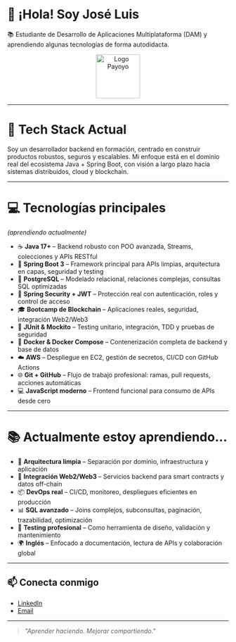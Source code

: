 # 👋 ¡Hola! Soy José Luis

📚 Estudiante de Desarrollo de Aplicaciones Multiplataforma (DAM) y aprendiendo algunas tecnologías de forma autodidacta.
<p align="center"> <img src="./assets/logo-payoyo.svg" alt="Logo Payoyo" width="100" /> </p>

---
# 🚀 Tech Stack Actual

Soy un desarrollador backend en formación, centrado en construir productos robustos, seguros y escalables. Mi enfoque está en el dominio real del ecosistema Java + Spring Boot, con visión a largo plazo hacia sistemas distribuidos, cloud y blockchain.

---

# 💻 Tecnologías principales  
*(aprendiendo actualmente)*

- ☕ **Java 17+** – Backend robusto con POO avanzada, Streams, colecciones y APIs RESTful  
- 🧠 **Spring Boot 3** – Framework principal para APIs limpias, arquitectura en capas, seguridad y testing  
- 🐘 **PostgreSQL** – Modelado relacional, relaciones complejas, consultas SQL optimizadas  
- 🔐 **Spring Security + JWT** – Protección real con autenticación, roles y control de acceso
- 🎓 **Bootcamp de Blockchain** – Aplicaciones reales, seguridad, integración Web2/Web3  
- 🧪 **JUnit & Mockito** – Testing unitario, integración, TDD y pruebas de seguridad  
- 🐳 **Docker & Docker Compose** – Contenerización completa de backend y base de datos  
- ☁️ **AWS** – Despliegue en EC2, gestión de secretos, CI/CD con GitHub Actions  
- 🌐 **Git + GitHub** – Flujo de trabajo profesional: ramas, pull requests, acciones automáticas  
- 💻 **JavaScript moderno** – Frontend funcional para consumo de APIs desde cero  

---

# 📚 Actualmente estoy aprendiendo...

- 📐 **Arquitectura limpia** – Separación por dominio, infraestructura y aplicación  
- 🔄 **Integración Web2/Web3** – Servicios backend para smart contracts y datos off-chain  
- 📦 **DevOps real** – CI/CD, monitoreo, despliegues eficientes en producción  
- 📊 **SQL avanzado** – Joins complejos, subconsultas, paginación, trazabilidad, optimización  
- 🧠 **Testing profesional** – Como herramienta de diseño, validación y mantenimiento  
- 🌍 **Inglés** – Enfocado a documentación, lectura de APIs y colaboración global  

---

## 📫 Conecta conmigo

- [LinkedIn](#www.linkedin.com/in/josé-luis-rodríguez-valenzuela-306358224)
- [Email](mailto:josepayoyo2003@gmail.com)

---

> *"Aprender haciendo. Mejorar compartiendo."*

